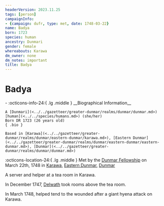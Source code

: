 ```yaml
---
headerVersion: 2023.11.25
tags: [person]
campaignInfo:
- {campaign: dufr, type: met, date: 1748-03-22}
name: Badya
born: 1723
species: human
ancestry: Dunmari
gender: female
whereabouts: Karawa
dm_owner: none
dm_notes: important
title: Badya
---
```

# Badya
<div class="grid cards ext-narrow-margin ext-one-column" markdown>
- :octicons-info-24:{ .lg .middle } __Biographical Information__

    A [Dunmari](<../../gazetteer/greater-dunmar/realms/dunmar/dunmar.md>) [human](<../../species/humans.md>) (she/her)  
    Born DR 1723 (26 years old)  
    { .bio }

    Based in [Karawa](<../../gazetteer/greater-dunmar/realms/dunmar/eastern-dunmar/karawa.md>), [Eastern Dunmar](<../../gazetteer/greater-dunmar/realms/dunmar/eastern-dunmar/eastern-dunmar.md>), [Dunmar](<../../gazetteer/greater-dunmar/realms/dunmar/dunmar.md>)
</div>



:octicons-location-24:{ .lg .middle } Met by the [Dunmar Fellowship](<../pcs/dunmar-fellowship/dunmar-fellowship.md>) on March 22th, 1748 in [Karawa](<../../gazetteer/greater-dunmar/realms/dunmar/eastern-dunmar/karawa.md>), [Eastern Dunmar](<../../gazetteer/greater-dunmar/realms/dunmar/eastern-dunmar/eastern-dunmar.md>), [Dunmar](<../../gazetteer/greater-dunmar/realms/dunmar/dunmar.md>)  


A server and helper at a tea room in Karawa. 


In December 1747, [Delwath](<../pcs/dunmar-fellowship/delwath.md>) took rooms above the tea room. 


In March 1748, helped tend to the wounded after a giant hyena attack on Karawa. 
